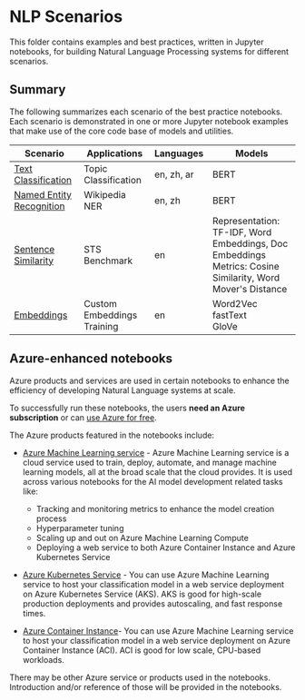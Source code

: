 # NLP Scenarios

This folder contains examples and best practices, written in Jupyter notebooks, for building Natural Language Processing systems for different scenarios.

## Summary

The following summarizes each scenario of the best practice notebooks. Each scenario is demonstrated in one or more Jupyter notebook examples that make use of the core code base of models and utilities.

| Scenario                 | Applications                                 | Languages | Models |
|---| ------------------------ | -------------------------------------------- | ------------------- |
|[Text Classification](scenarios/text_classification)      |Topic Classification|en, zh, ar|BERT|
|[Named Entity Recognition](scenarios/named_entity_recognition) |Wikipedia NER                                              | en, zh  |BERT|
|[Sentence Similarity](scenarios/sentence_similarity)      |STS Benchmark                         |en|Representation: TF-IDF, Word Embeddings, Doc Embeddings<br>Metrics: Cosine Similarity, Word Mover's Distance|
|[Embeddings](scenarios/embeddings)| Custom Embeddings Training|en|Word2Vec<br>fastText<br>GloVe|

## Azure-enhanced notebooks

Azure products and services are used in certain notebooks to enhance the efficiency of developing Natural Language systems at scale.

To successfully run these notebooks, the users **need an Azure subscription** or can [use Azure for free](https://azure.microsoft.com/en-us/free/).

The Azure products featured in the notebooks include:

* [Azure Machine Learning service](https://azure.microsoft.com/en-us/services/machine-learning-service/) - Azure Machine Learning service is a cloud service used to train, deploy, automate, and manage machine learning models, all at the broad scale that the cloud provides. It is used across various notebooks for the AI model development related tasks like:
  * Tracking and monitoring metrics to enhance the model creation process
  * Hyperparameter tuning
  * Scaling up and out on Azure Machine Learning Compute
  * Deploying a web service to both Azure Container Instance and Azure Kubernetes Service

* [Azure Kubernetes Service](https://docs.microsoft.com/en-us/azure/machine-learning/service/how-to-deploy-and-where#aks) - You can use Azure Machine Learning service to host your classification model in a web service deployment on Azure Kubernetes Service (AKS). AKS is good for high-scale production deployments and provides autoscaling, and fast response times.

* [Azure Container Instance](https://docs.microsoft.com/en-us/azure/machine-learning/service/how-to-deploy-and-where#aci)- You can use Azure Machine Learning service to host your classification model in a web service deployment on Azure Container Instance (ACI). ACI is good for low scale, CPU-based workloads.

There may be other Azure service or products used in the notebooks. Introduction and/or reference of those will be provided in the notebooks.
